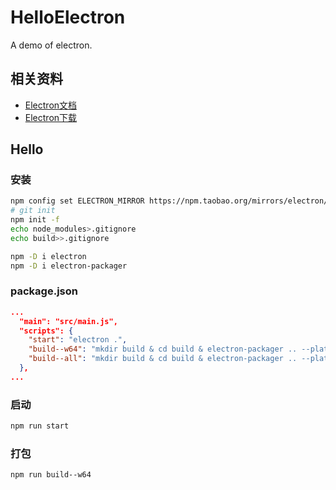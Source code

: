
# HelloElectron

A demo of electron.

## 相关资料

- [Electron文档](https://www.electronjs.org/docs/api)
- [Electron下载](https://npm.taobao.org/mirrors/electron/)

## Hello

### 安装

```bash
npm config set ELECTRON_MIRROR https://npm.taobao.org/mirrors/electron/
# git init
npm init -f
echo node_modules>.gitignore
echo build>>.gitignore

npm -D i electron
npm -D i electron-packager
```

### package.json

```json
...
  "main": "src/main.js",
  "scripts": {
    "start": "electron .",
    "build--w64": "mkdir build & cd build & electron-packager .. --platform=win32 --arch=x64 --overwrite",
    "build--all": "mkdir build & cd build & electron-packager .. --platform=all --arch=all --overwrite"
  },
...
```

### 启动

```bash
npm run start
```

### 打包

```bash
npm run build--w64
```